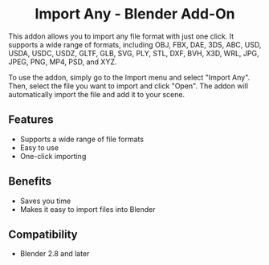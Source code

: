 <h1 align="center">Import Any - Blender Add-On </h1>

This addon allows you to import any file format with just one click. It supports a wide range of formats, including OBJ, FBX, DAE, 3DS, ABC, USD, USDA, USDC, USDZ, GLTF, GLB, SVG, PLY, STL, DXF, BVH, X3D, WRL, JPG, JPEG, PNG, MP4, PSD, and XYZ.

To use the addon, simply go to the Import menu and select "Import Any". Then, select the file you want to import and click "Open". The addon will automatically import the file and add it to your scene.

## Features

- Supports a wide range of file formats
- Easy to use
- One-click importing

## Benefits

- Saves you time
- Makes it easy to import files into Blender

## Compatibility

- Blender 2.8 and later
